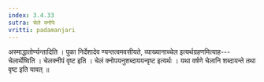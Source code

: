 ```yaml
---
index: 3.4.33
sutra: चेले क्नोपेः
vritti: padamanjari
---
```


 अस्माद्धातोर्ण्यन्तादिति । पुका निर्देशादेव ण्यन्तत्वमवसीयते, व्याख्यानाच्चेल इत्यर्थग्रहणमित्याह---चेलार्थेष्विति । चेलक्नीपं वृष्ट इति । चेलं क्नोपयनुशब्दाययन्वृष्ट इत्यर्थः । यथा वर्षणे चेलानि शब्दायन्ते तथा वृष्ट इति यावत् ॥